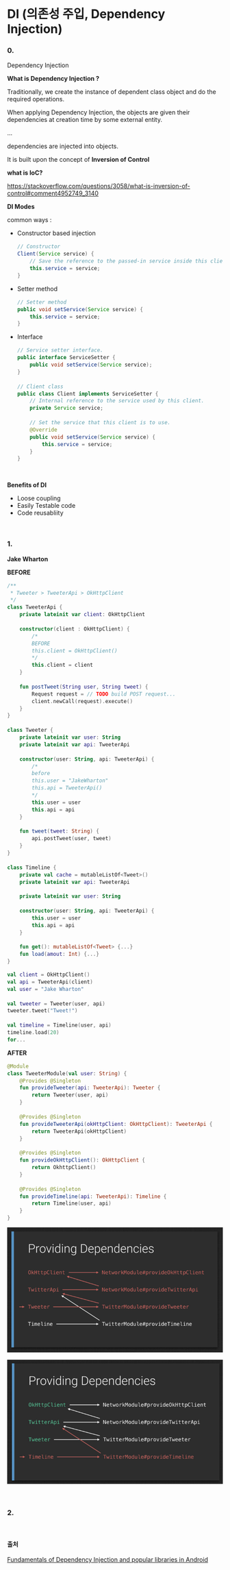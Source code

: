 # DI (의존성 주입, Dependency Injection)

### 0. 

Dependency Injection

**What is Dependency Injection ?**

Traditionally, we create the instance of dependent class object and do the required operations. 

When applying Dependency Injection, the objects are given their dependencies at creation time by some external entity.

...

dependencies are injected into objects.



It is built upon the concept of **Inversion of Control** 

**what is IoC?** 

https://stackoverflow.com/questions/3058/what-is-inversion-of-control#comment4952749_3140



**DI Modes**

common ways : 

- Constructor based injection

  ```java
  // Constructor
  Client(Service service) {
      // Save the reference to the passed-in service inside this client
      this.service = service;
  }
  ```

- Setter method

  ```java
  // Setter method
  public void setService(Service service) {
      this.service = service;
  }
  ```

- Interface

  ```java
  // Service setter interface.
  public interface ServiceSetter {
      public void setService(Service service);
  }

  // Client class
  public class Client implements ServiceSetter {
      // Internal reference to the service used by this client.
      private Service service;

      // Set the service that this client is to use.
      @Override
      public void setService(Service service) {
          this.service = service;
      }
  }
  ```

  ​

**Benefits of DI**

- Loose coupling
- Easily Testable code
- Code reusabliity

<br>

### 1.

**Jake Wharton**

**BEFORE**

```kotlin
/**
 * Tweeter > TweeterApi > OkHttpClient
 */
class TweeterApi {
    private lateinit var client: OkHttpClient

    constructor(client : OkHttpClient) {
        /*
        BEFORE
        this.client = OkHttpClient()
        */
        this.client = client
    }

    fun postTweet(String user, String tweet) {
        Request request = // TODO build POST request...
        client.newCall(request).execute()
    }
}

class Tweeter {
    private lateinit var user: String
    private lateinit var api: TweeterApi

    constructor(user: String, api: TweeterApi) {
      	/*
        before
        this.user = "JakeWharton"
        this.api = TweeterApi()
        */
        this.user = user
        this.api = api
    }
	
    fun tweet(tweet: String) {
        api.postTweet(user, tweet)
    }
}

class Timeline {
    private val cache = mutableListOf<Tweet>()
    private lateinit var api: TweeterApi
  	
    private lateinit var user: String
  	
    constructor(user: String, api: TweeterApi) {
        this.user = user
        this.api = api
    }
  
    fun get(): mutableListOf<Tweet> {...}
    fun load(amout: Int) {...}
}
```

```kotlin
val client = OkHttpClient()
val api = TweeterApi(client)
val user = "Jake Wharton"

val tweeter = Tweeter(user, api)
tweeter.tweet("Tweet!")

val timeline = Timeline(user, api)
timeline.load(20)
for...
```



**AFTER**

```kotlin
@Module
class TweeterModule(val user: String) {
    @Provides @Singleton
    fun provideTweeter(api: TweeterApi): Tweeter {
        return Tweeter(user, api)
    }

  	@Provides @Singleton
  	fun provideTweeterApi(okHttpClient: OkHttpClient): TweeterApi {
    	return TweeterApi(okHttpClient)
  	}
  
    @Provides @Singleton
  	fun provideOkHttpClient(): OkHttpClient {
      	return OkhttpClient()
  	}
  
  	@Provides @Singleton
    fun provideTimeline(api: TweeterApi): Timeline {
		return Timeline(user, api)
    }
}
```



![module_0](https://github.com/JUWON-KEVIN-LEE/kotlin-study/blob/master/di/images/module_0.png)

![module_1](https://github.com/JUWON-KEVIN-LEE/kotlin-study/blob/master/di/images/module_1.png)

<br>

### 2.

<br>



#### 출처

[Fundamentals of Dependency Injection and popular libraries in Android                                ](https://android.jlelse.eu/fundamentals-of-dependency-injection-and-popular-libraries-in-android-c17cf48b5253)